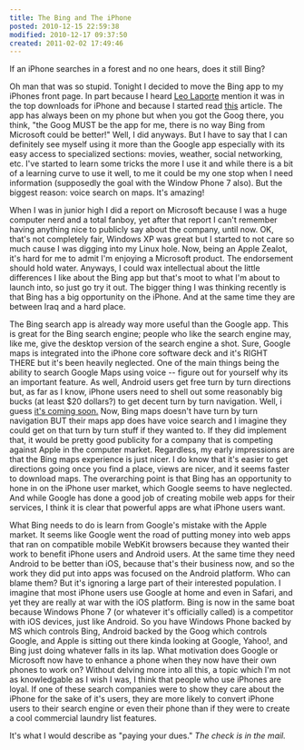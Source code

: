 ```yaml
---
title: The Bing and The iPhone
posted: 2010-12-15 22:59:38
modified: 2010-12-17 09:37:50
created: 2011-02-02 17:49:46
---
```

If an iPhone searches in a forest and no one hears, does it still Bing?

Oh man that was so stupid.  Tonight I decided to move the Bing app to my iPhones front page.  In part because I heard [Leo Laporte](http://leoville.com/) mention it was in the top downloads for iPhone and because I started read [this](http://www.wired.com/epicenter/2010/12/bing-google-differences/) article.  The app has always been on my phone but when you got the Goog there, you think, "the Goog MUST be the app for me, there is no way Bing from Microsoft could be better!"  Well, I did anyways.  But I have to say that I can definitely see myself using it more than the Google app especially with its easy access to specialized sections: movies, weather, social networking, etc.  I've started to learn some tricks the more I use it and while there is a bit of a learning curve to use it well, to me it could be my one stop when I need information (supposedly the goal with the Window Phone 7 also).  But the biggest reason: voice search on maps.  It's amazing!

When I was in junior high I did a report on Microsoft because I was a huge computer nerd and a total fanboy, yet after that report I can't remember having anything nice to publicly say about the company, until now.  OK, that's not completely fair, Windows XP was great but I started to not care so much cause I was digging into my Linux hole.  Now, being an Apple Zealot, it's hard for me to admit I'm enjoying a Microsoft product.  The endorsement should hold water.  Anyways, I could wax intellectual about the little differences I like about the Bing app but that's moot to what I'm about to launch into, so just go try it out.  The bigger thing I was thinking recently is that Bing has a big opportunity on the iPhone.  And at the same time they are between Iraq and a hard place.

The Bing search app is already way more useful than the Google app.  This is great for the Bing search engine; people who like the search engine may, like me, give the desktop version of the search engine a shot.  Sure, Google maps is integrated into the iPhone core software deck and it's RIGHT THERE but it's been heavily neglected.  One of the main things being the ability to search Google Maps using voice -- figure out for yourself why its an important feature.  As well, Android users get free turn by turn directions but, as far as I know, iPhone users need to shell out some reasonably big bucks (at least $20 dollars?) to get decent turn by turn navigation.  Well, i guess [it's coming soon.](http://mashable.com/2010/04/22/free-turn-by-turn-google-directions-iphone/)  Now, Bing maps doesn't have turn by turn navigation BUT their maps app does have voice search and I imagine they could get on that turn by turn stuff if they wanted to.  If they did implement that, it would be pretty good publicity for a company that is competing against Apple in the computer market.  Regardless, my early impressions are that the Bing maps experience is just nicer.  I do know that it's easier to get directions going once you find a place, views are nicer, and it seems faster to download maps.  The overarching point is that Bing has an opportunity to hone in on the iPhone user market, which Google seems to have neglected.  And while Google has done a good job of creating mobile web apps for their services, I think it is clear that powerful apps are what iPhone users want.

What Bing needs to do is learn from Google's mistake with the Apple market.  It seems like Google went the road of putting money into web apps that ran on compatible mobile WebKit browsers because they wanted their work to benefit iPhone users and Android users.  At the same time they need Android to be better than iOS, because that's their business now, and so the work they did put into apps was focused on the Android platform.  Who can blame them?  But it's ignoring a large part of their interested population.  I imagine that most iPhone users use Google at home and even in Safari, and yet they are really at war with the iOS platform.  Bing is now in the same boat because Windows Phone 7 (or whatever it's officially called) is a competitor with iOS devices, just like Android.  So you have Windows Phone backed by MS which controls Bing, Android backed by the Goog which controls Google, and Apple is sitting out there kinda looking at Google, Yahoo!, and Bing just doing whatever falls in its lap.  What motivation does Google or Microsoft now have to enhance a phone when they now have their own phones to work on?  Without delving more into all this, a topic which I'm not as knowledgable as I wish I was, I think that people who use iPhones are loyal.  If one of these search companies were to show they care about the iPhone for the sake of it's users, they are more likely to convert iPhone users to their search engine or even their phone than if they were to create a cool commercial laundry list features.

It's what I would describe as "paying your dues."  *The check is in the mail.*
